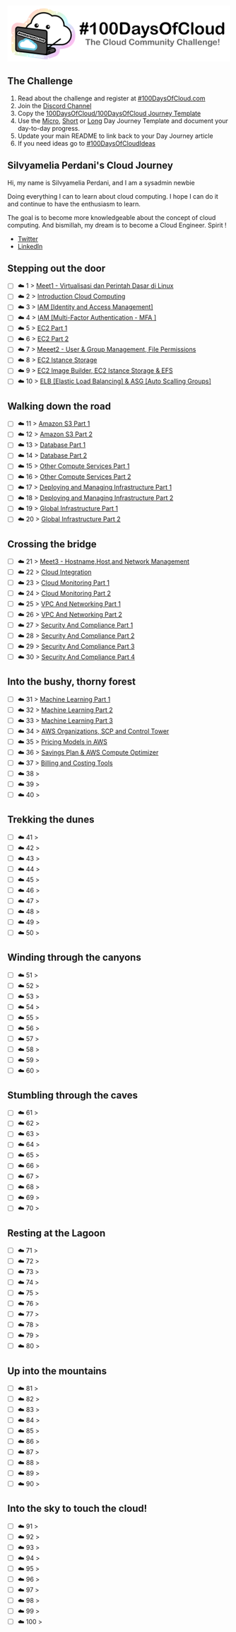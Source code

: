 <p align="center">
  <img src="banner.png">
</p>

## The Challenge
1. Read about the challenge and register at [#100DaysOfCloud.com](https://100DaysOfCloud.com)
2. Join the [Discord Channel](https://discord.gg/c6Db8nY)
3. Copy the [100DaysOfCloud/100DaysOfCloud Journey Template](https://github.com/100DaysOfCloud/100DaysOfCloud/generate)
4. Use the [Micro](Templates/000-DAY-ARTICLE-MICRO-TEMPLATE.md), [Short](Templates/001-DAY-ARTICLE-SHORT-TEMPLATE.md) or [Long](Templates/002-DAY-ARTICLE-LONG-TEMPLATE.md) Day Journey Template and document your day-to-day progress.
5. Update your main README to link back to your Day Journey article
4. If you need ideas go to [#100DaysOfCloudIdeas](https://github.com/100DaysOfCloud/100DaysOfCloudIdeas)

## Silvyamelia Perdani's Cloud Journey

Hi, my name is Silvyamelia Perdani, and I am a sysadmin newbie

Doing everything I can to learn about cloud computing. I hope I can do it and continue to have the enthusiasm to learn.

The goal is to become more knowledgeable about the concept of cloud computing. And bismillah, my dream is to become a Cloud Engineer. Spirit !

- [Twitter](https://twitter.com/silvyameliaa_)
- [LinkedIn](https://www.linkedin.com/in/silvyamelia-perdani-94a5a7219/)

## Stepping out the door

- [ ] ☁️ 1 > [Meet1 - Virtualisasi dan Perintah Dasar di Linux](Journey/001/Readme.md)
- [ ] ☁️ 2 > [Introduction Cloud Computing](Journey/002/Readme.md)
- [ ] ☁️ 3 > [IAM [Identity and Access Management] ](Journey/003/Readme.md)
- [ ] ☁️ 4 > [IAM [Multi-Factor Authentication - MFA ] ](Journey/004/Readme.md)
- [ ] ☁️ 5 > [EC2 Part 1 ](Journey/005/Readme.md)
- [ ] ☁️ 6 > [EC2 Part 2 ](Journey/006/Readme.md)
- [ ] ☁️ 7 > [Meeet2 - User & Group Management, File Permissions](Journey/007/Readme.md)
- [ ] ☁️ 8 > [EC2 Istance Storage](Journey/008/Readme.md)
- [ ] ☁️ 9 > [EC2 Image Builder, EC2 Istance Storage & EFS](Journey/009/Readme.md)
- [ ] ☁️ 10 > [ELB [Elastic Load Balancing] & ASG [Auto Scalling Groups] ](Journey/010/Readme.md)

## Walking down the road

- [ ] ☁️ 11 > [Amazon S3 Part 1 ](Journey/011/Readme.md)
- [ ] ☁️ 12 > [Amazon S3 Part 2 ](Journey/012/Readme.md)
- [ ] ☁️ 13 > [Database Part 1 ](Journey/013/Readme.md)
- [ ] ☁️ 14 > [Database Part 2 ](Journey/014/Readme.md)
- [ ] ☁️ 15 > [Other Compute Services Part 1](Journey/015/Readme.md)
- [ ] ☁️ 16 > [Other Compute Services Part 2](Journey/016/Readme.md)
- [ ] ☁️ 17 > [Deploying and Managing Infrastructure Part 1](Journey/017/Readme.md)
- [ ] ☁️ 18 > [Deploying and Managing Infrastructure Part 2](Journey/018/Readme.md)
- [ ] ☁️ 19 > [Global Infrastructure Part 1](Journey/019/Readme.md)
- [ ] ☁️ 20 > [Global Infrastructure Part 2](Journey/020/Readme.md)

## Crossing the bridge

- [ ] ☁️ 21 > [Meet3 - Hostname,Host,and Network Management](Journey/021/Readme.md)
- [ ] ☁️ 22 > [Cloud Integration](Journey/022/Readme.md)
- [ ] ☁️ 23 > [Cloud Monitoring Part 1](Journey/023/Readme.md)
- [ ] ☁️ 24 > [Cloud Monitoring Part 2](Journey/024/Readme.md)
- [ ] ☁️ 25 > [VPC And Networking Part 1](Journey/025/Readme.md)
- [ ] ☁️ 26 > [VPC And Networking Part 2](Journey/026/Readme.md)
- [ ] ☁️ 27 > [Security And Compliance Part 1](Journey/027/Readme.md)
- [ ] ☁️ 28 > [Security And Compliance Part 2](Journey/028/Readme.md)
- [ ] ☁️ 29 > [Security And Compliance Part 3](Journey/029/Readme.md)
- [ ] ☁️ 30 > [Security And Compliance Part 4](Journey/030/Readme.md)

## Into the bushy, thorny forest

- [ ] ☁️ 31 > [Machine Learning Part 1](Journey/031/Readme.md)
- [ ] ☁️ 32 > [Machine Learning Part 2](Journey/032/Readme.md)
- [ ] ☁️ 33 > [Machine Learning Part 3](Journey/033/Readme.md)
- [ ] ☁️ 34 > [AWS Organizations, SCP and Control Tower](Journey/034/Readme.md)
- [ ] ☁️ 35 > [Pricing Models in AWS](Journey/035/Readme.md)
- [ ] ☁️ 36 > [Savings Plan & AWS Compute Optimizer](Journey/036/Readme.md)
- [ ] ☁️ 37 > [Billing and Costing Tools](Journey/037/Readme.md)
- [ ] ☁️ 38 > [](Journey/038/Readme.md)
- [ ] ☁️ 39 > [](Journey/039/Readme.md)
- [ ] ☁️ 40 > [](Journey/040/Readme.md)

## Trekking the dunes

- [ ] ☁️ 41 > [](Journey/041/Readme.md)
- [ ] ☁️ 42 > [](Journey/042/Readme.md)
- [ ] ☁️ 43 > [](Journey/043/Readme.md)
- [ ] ☁️ 44 > [](Journey/044/Readme.md)
- [ ] ☁️ 45 > [](Journey/045/Readme.md)
- [ ] ☁️ 46 > [](Journey/046/Readme.md)
- [ ] ☁️ 47 > [](Journey/047/Readme.md)
- [ ] ☁️ 48 > [](Journey/048/Readme.md)
- [ ] ☁️ 49 > [](Journey/049/Readme.md)
- [ ] ☁️ 50 > [](Journey/050/Readme.md)

## Winding through the canyons

- [ ] ☁️ 51 > [](Journey/051/Readme.md)
- [ ] ☁️ 52 > [](Journey/052/Readme.md)
- [ ] ☁️ 53 > [](Journey/053/Readme.md)
- [ ] ☁️ 54 > [](Journey/054/Readme.md)
- [ ] ☁️ 55 > [](Journey/055/Readme.md)
- [ ] ☁️ 56 > [](Journey/056/Readme.md)
- [ ] ☁️ 57 > [](Journey/057/Readme.md)
- [ ] ☁️ 58 > [](Journey/058/Readme.md)
- [ ] ☁️ 59 > [](Journey/059/Readme.md)
- [ ] ☁️ 60 > [](Journey/060/Readme.md)

## Stumbling through the caves

- [ ] ☁️ 61 > [](Journey/061/Readme.md)
- [ ] ☁️ 62 > [](Journey/062/Readme.md)
- [ ] ☁️ 63 > [](Journey/063/Readme.md)
- [ ] ☁️ 64 > [](Journey/064/Readme.md)
- [ ] ☁️ 65 > [](Journey/065/Readme.md)
- [ ] ☁️ 66 > [](Journey/066/Readme.md)
- [ ] ☁️ 67 > [](Journey/067/Readme.md)
- [ ] ☁️ 68 > [](Journey/068/Readme.md)
- [ ] ☁️ 69 > [](Journey/069/Readme.md)
- [ ] ☁️ 70 > [](Journey/070/Readme.md)

## Resting at the Lagoon

- [ ] ☁️ 71 > [](Journey/071/Readme.md)
- [ ] ☁️ 72 > [](Journey/072/Readme.md)
- [ ] ☁️ 73 > [](Journey/073/Readme.md)
- [ ] ☁️ 74 > [](Journey/074/Readme.md)
- [ ] ☁️ 75 > [](Journey/075/Readme.md)
- [ ] ☁️ 76 > [](Journey/076/Readme.md)
- [ ] ☁️ 77 > [](Journey/077/Readme.md)
- [ ] ☁️ 78 > [](Journey/078/Readme.md)
- [ ] ☁️ 79 > [](Journey/079/Readme.md)
- [ ] ☁️ 80 > [](Journey/080/Readme.md)

## Up into the mountains

- [ ] ☁️ 81 > [](Journey/081/Readme.md)
- [ ] ☁️ 82 > [](Journey/082/Readme.md)
- [ ] ☁️ 83 > [](Journey/083/Readme.md)
- [ ] ☁️ 84 > [](Journey/084/Readme.md)
- [ ] ☁️ 85 > [](Journey/085/Readme.md)
- [ ] ☁️ 86 > [](Journey/086/Readme.md)
- [ ] ☁️ 87 > [](Journey/087/Readme.md)
- [ ] ☁️ 88 > [](Journey/088/Readme.md)
- [ ] ☁️ 89 > [](Journey/089/Readme.md)
- [ ] ☁️ 90 > [](Journey/090/Readme.md)

## Into the sky to touch the cloud!

- [ ] ☁️ 91 > [](Journey/091/Readme.md)
- [ ] ☁️ 92 > [](Journey/092/Readme.md)
- [ ] ☁️ 93 > [](Journey/093/Readme.md)
- [ ] ☁️ 94 > [](Journey/094/Readme.md)
- [ ] ☁️ 95 > [](Journey/095/Readme.md)
- [ ] ☁️ 96 > [](Journey/096/Readme.md)
- [ ] ☁️ 97 > [](Journey/097/Readme.md)
- [ ] ☁️ 98 > [](Journey/098/Readme.md)
- [ ] ☁️ 99 > [](Journey/099/Readme.md)
- [ ] ☁️ 100 > [](Journey/100/Readme.md)
